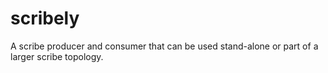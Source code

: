 scribely
========
A scribe producer and consumer that can be used stand-alone or part of a larger scribe topology.
